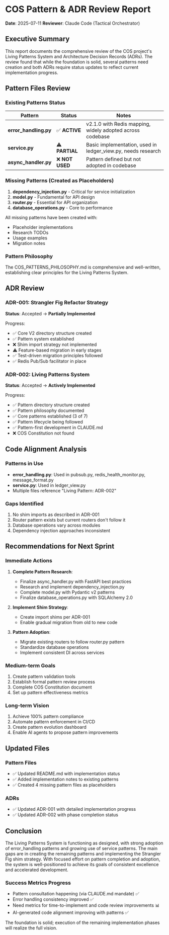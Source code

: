 # COS Pattern & ADR Review Report
**Date**: 2025-07-11
**Reviewer**: Claude Code (Tactical Orchestrator)

## Executive Summary

This report documents the comprehensive review of the COS project's Living Patterns System and Architecture Decision Records (ADRs). The review found that while the foundation is solid, several patterns need creation and both ADRs require status updates to reflect current implementation progress.

## Pattern Files Review

### Existing Patterns Status

| Pattern | Status | Notes |
|---------|--------|-------|
| **error_handling.py** | ✅ **ACTIVE** | v2.1.0 with Redis mapping, widely adopted across codebase |
| **service.py** | ⚠️ **PARTIAL** | Basic implementation, used in ledger_view.py, needs research |
| **async_handler.py** | ❌ **NOT USED** | Pattern defined but not adopted in codebase |

### Missing Patterns (Created as Placeholders)

1. **dependency_injection.py** - Critical for service initialization
2. **model.py** - Fundamental for API design
3. **router.py** - Essential for API organization
4. **database_operations.py** - Core to performance

All missing patterns have been created with:
- Placeholder implementations
- Research TODOs
- Usage examples
- Migration notes

### Pattern Philosophy

The COS_PATTERNS_PHILOSOPHY.md is comprehensive and well-written, establishing clear principles for the Living Patterns System.

## ADR Review

### ADR-001: Strangler Fig Refactor Strategy
**Status**: Accepted → **Partially Implemented**

Progress:
- ✅ Core V2 directory structure created
- ✅ Pattern system established
- ❌ Shim import strategy not implemented
- ⚠️ Feature-based migration in early stages
- ✅ Test-driven migration principles followed
- ✅ Redis Pub/Sub facilitator in place

### ADR-002: Living Patterns System
**Status**: Accepted → **Actively Implemented**

Progress:
- ✅ Pattern directory structure created
- ✅ Pattern philosophy documented
- ✅ Core patterns established (3 of 7)
- ✅ Pattern lifecycle being followed
- ✅ Pattern-first development in CLAUDE.md
- ❌ COS Constitution not found

## Code Alignment Analysis

### Patterns in Use
- **error_handling.py**: Used in pubsub.py, redis_health_monitor.py, message_format.py
- **service.py**: Used in ledger_view.py
- Multiple files reference "Living Pattern: ADR-002"

### Gaps Identified
1. No shim imports as described in ADR-001
2. Router pattern exists but current routers don't follow it
3. Database operations vary across modules
4. Dependency injection approaches inconsistent

## Recommendations for Next Sprint

### Immediate Actions
1. **Complete Pattern Research**:
   - Finalize async_handler.py with FastAPI best practices
   - Research and implement dependency_injection.py
   - Complete model.py with Pydantic v2 patterns
   - Finalize database_operations.py with SQLAlchemy 2.0

2. **Implement Shim Strategy**:
   - Create import shims per ADR-001
   - Enable gradual migration from old to new code

3. **Pattern Adoption**:
   - Migrate existing routers to follow router.py pattern
   - Standardize database operations
   - Implement consistent DI across services

### Medium-term Goals
1. Create pattern validation tools
2. Establish formal pattern review process
3. Complete COS Constitution document
4. Set up pattern effectiveness metrics

### Long-term Vision
1. Achieve 100% pattern compliance
2. Automate pattern enforcement in CI/CD
3. Create pattern evolution dashboard
4. Enable AI agents to propose pattern improvements

## Updated Files

### Pattern Files
- ✅ Updated README.md with implementation status
- ✅ Added implementation notes to existing patterns
- ✅ Created 4 missing pattern files as placeholders

### ADRs
- ✅ Updated ADR-001 with detailed implementation progress
- ✅ Updated ADR-002 with phase completion status

## Conclusion

The Living Patterns System is functioning as designed, with strong adoption of error_handling patterns and growing use of service patterns. The main gaps are in creating the remaining patterns and implementing the Strangler Fig shim strategy. With focused effort on pattern completion and adoption, the system is well-positioned to achieve its goals of consistent excellence and accelerated development.

### Success Metrics Progress
- Pattern consultation happening (via CLAUDE.md mandate) ✅
- Error handling consistency improved ✅
- Need metrics for time-to-implement and code review improvements 📊
- AI-generated code alignment improving with patterns ✅

The foundation is solid; execution of the remaining implementation phases will realize the full vision.
